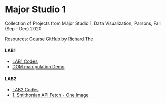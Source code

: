 # Major Studio 1

Collection of Projects from Major Studio 1, Data Visualization, Parsons, Fall (Sep - Dec) 2020 

Resources: [Course GitHub by Richard The](https://github.com/readyletsgo/major-studio-1-fa20)

#### LAB1
- [LAB1 Codes](https://github.com/InhyeLee-Data/MajorStudio1/tree/master/lab01_intro_to_coding)
- [DOM manipulation Demo](https://inhyelee-data.github.io/MajorStudio1/lab01_intro_to_coding/exercises/index.html)

#### LAB2
- [LAB2 Codes](https://github.com/InhyeLee-Data/MajorStudio1/tree/master/lab02_smithsonian_api)
- [1. Smithonian API Fetch - One Image](https://inhyelee-data.github.io/MajorStudio1/lab02_smithsonian_api/ex1_api_fetch_object/index.html)
